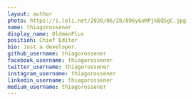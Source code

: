 ```yaml
---
layout: author
photo: https://i.loli.net/2020/06/28/896yGoMPjkBQ5gC.jpg
name: thiagorossener
display_name: OldmenPlus
position: Chief Editor
bio: Just a developer.
github_username: thiagorossener
facebook_username: thiagorossener
twitter_username: thiagorossener
instagram_username: thiagorossener
linkedin_username: thiagorossener
medium_username: thiagorossener
---
```


